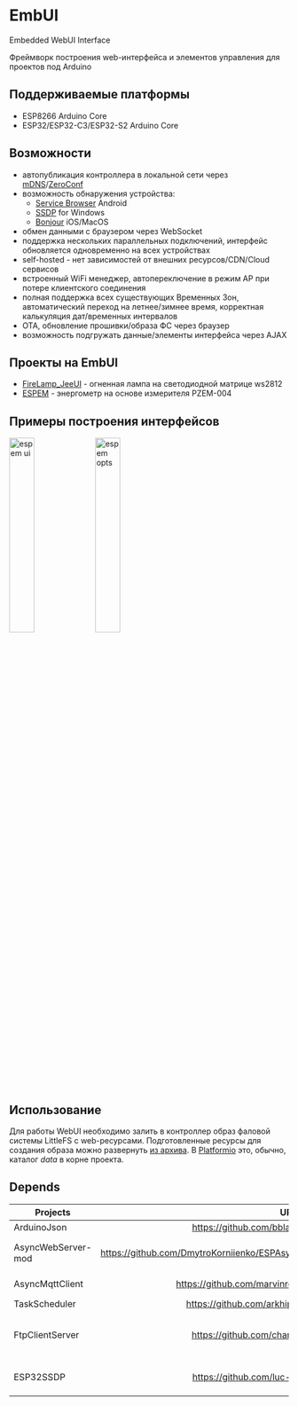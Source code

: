# EmbUI
Embedded WebUI Interface

Фреймворк построения web-интерфейса и элементов управления для проектов под Arduino 
## Поддерживаемые платформы
 - ESP8266 Arduino Core
 - ESP32/ESP32-C3/ESP32-S2 Arduino Core

## Возможности
 - автопубликация контроллера в локальной сети через [mDNS](https://en.wikipedia.org/wiki/Multicast_DNS)/[ZeroConf](https://en.wikipedia.org/wiki/Zero-configuration_networking)
 - возможность обнаружения устройства:
    - [Service Browser](https://play.google.com/store/apps/details?id=com.druk.servicebrowser) Android
    - [SSDP](https://en.wikipedia.org/wiki/Simple_Service_Discovery_Protocol) for Windows
    - [Bonjour](https://en.wikipedia.org/wiki/Bonjour_(software)) iOS/MacOS
 - обмен данными с браузером через WebSocket
 - поддержка нескольких параллельных подключений, интерфейс обновляется одновременно на всех устройствах
 - self-hosted - нет зависимостей от внешних ресурсов/CDN/Cloud сервисов
 - встроенный WiFi менеджер, автопереключение в режим AP при потере клиентского соединения
 - полная поддержка всех существующих Временных Зон, автоматический переход на летнее/зимнее время, корректная калькуляция дат/временных интервалов
 - OTA, обновление прошивки/образа ФС через браузер
 - возможность подгружать данные/элементы интерфейса через AJAX

## Проекты на EmbUI
 - [FireLamp_JeeUI](https://github.com/DmytroKorniienko/FireLamp_JeeUI/tree/dev) - огненная лампа на светодиодной матрице ws2812
 - [ESPEM](https://github.com/vortigont/espem) - энергометр на основе измерителя PZEM-004


## Примеры построения интерфейсов

<img src="https://raw.githubusercontent.com/vortigont/espem/master/examples/espemembui.png" alt="espem ui" width="30%"/>

<img src="https://raw.githubusercontent.com/vortigont/espem/master/examples/espemembui_setup.png" alt="espem opts" width="30%"/>

## Использование
Для работы WebUI необходимо залить в контроллер образ фаловой системы LittleFS с web-ресурсами.
Подготовленные ресурсы для создания образа можно развернуть [из архива](https://github.com/DmytroKorniienko/EmbUI/raw/main/resources/data.zip).
В [Platformio](https://platformio.org/) это, обычно, каталог *data* в корне проекта.

## Depends

Projects           |                     URL                                                          | Remarks
------------------ | :-------------------------------------------------------------------------------:| --------------
ArduinoJson        |  https://github.com/bblanchon/ArduinoJson.git                                    |
AsyncWebServer-mod |  https://github.com/DmytroKorniienko/ESPAsyncWebServer/tree/ESPAsyncWebServerMod | manual install, fork
AsyncMqttClient    |  https://github.com/marvinroger/async-mqtt-client.git                            | manual install
TaskScheduler      |  https://github.com/arkhipenko/TaskScheduler.git                                 |
FtpClientServer    |  https://github.com/charno/FTPClientServer.git                                   | manual install, fork, esp32
ESP32SSDP          |  https://github.com/luc-github/ESP32SSDP.git                                     | manual install, esp32
